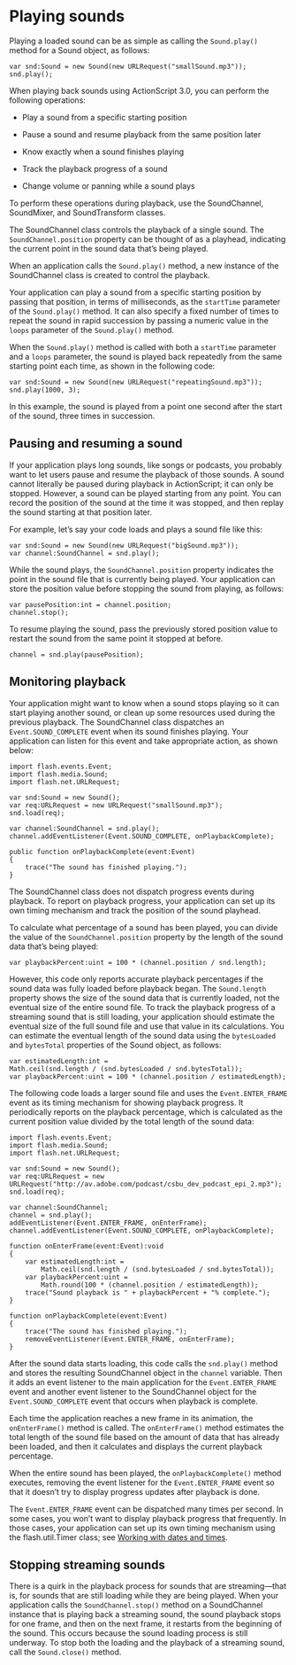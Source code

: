 # Playing sounds

<div>

Playing a loaded sound can be as simple as calling the `Sound.play()` method for
a Sound object, as follows:

    var snd:Sound = new Sound(new URLRequest("smallSound.mp3"));
    snd.play();

When playing back sounds using ActionScript 3.0, you can perform the following
operations:

- Play a sound from a specific starting position

- Pause a sound and resume playback from the same position later

- Know exactly when a sound finishes playing

- Track the playback progress of a sound

- Change volume or panning while a sound plays

To perform these operations during playback, use the SoundChannel, SoundMixer,
and SoundTransform classes.

The SoundChannel class controls the playback of a single sound. The
`SoundChannel.position` property can be thought of as a playhead, indicating the
current point in the sound data that’s being played.

When an application calls the `Sound.play()` method, a new instance of the
SoundChannel class is created to control the playback.

Your application can play a sound from a specific starting position by passing
that position, in terms of milliseconds, as the `startTime` parameter of the
`Sound.play()` method. It can also specify a fixed number of times to repeat the
sound in rapid succession by passing a numeric value in the `loops` parameter of
the `Sound.play()` method.

When the `Sound.play()` method is called with both a `startTime` parameter and a
`loops` parameter, the sound is played back repeatedly from the same starting
point each time, as shown in the following code:

    var snd:Sound = new Sound(new URLRequest("repeatingSound.mp3"));
    snd.play(1000, 3);

In this example, the sound is played from a point one second after the start of
the sound, three times in succession.

</div>

<div>

## Pausing and resuming a sound

<div>

If your application plays long sounds, like songs or podcasts, you probably want
to let users pause and resume the playback of those sounds. A sound cannot
literally be paused during playback in ActionScript; it can only be stopped.
However, a sound can be played starting from any point. You can record the
position of the sound at the time it was stopped, and then replay the sound
starting at that position later.

For example, let’s say your code loads and plays a sound file like this:

    var snd:Sound = new Sound(new URLRequest("bigSound.mp3"));
    var channel:SoundChannel = snd.play();

While the sound plays, the `SoundChannel.position` property indicates the point
in the sound file that is currently being played. Your application can store the
position value before stopping the sound from playing, as follows:

    var pausePosition:int = channel.position;
    channel.stop();

To resume playing the sound, pass the previously stored position value to
restart the sound from the same point it stopped at before.

    channel = snd.play(pausePosition);

</div>

</div>

<div>

## Monitoring playback

<div>

Your application might want to know when a sound stops playing so it can start
playing another sound, or clean up some resources used during the previous
playback. The SoundChannel class dispatches an `Event.SOUND_COMPLETE` event when
its sound finishes playing. Your application can listen for this event and take
appropriate action, as shown below:

    import flash.events.Event;
    import flash.media.Sound;
    import flash.net.URLRequest;

    var snd:Sound = new Sound();
    var req:URLRequest = new URLRequest("smallSound.mp3");
    snd.load(req);

    var channel:SoundChannel = snd.play();
    channel.addEventListener(Event.SOUND_COMPLETE, onPlaybackComplete);

    public function onPlaybackComplete(event:Event)
    {
    	trace("The sound has finished playing.");
    }

The SoundChannel class does not dispatch progress events during playback. To
report on playback progress, your application can set up its own timing
mechanism and track the position of the sound playhead.

To calculate what percentage of a sound has been played, you can divide the
value of the `SoundChannel.position` property by the length of the sound data
that’s being played:

    var playbackPercent:uint = 100 * (channel.position / snd.length);

However, this code only reports accurate playback percentages if the sound data
was fully loaded before playback began. The `Sound.length` property shows the
size of the sound data that is currently loaded, not the eventual size of the
entire sound file. To track the playback progress of a streaming sound that is
still loading, your application should estimate the eventual size of the full
sound file and use that value in its calculations. You can estimate the eventual
length of the sound data using the `bytesLoaded` and `bytesTotal` properties of
the Sound object, as follows:

    var estimatedLength:int =
    Math.ceil(snd.length / (snd.bytesLoaded / snd.bytesTotal));
    var playbackPercent:uint = 100 * (channel.position / estimatedLength);

The following code loads a larger sound file and uses the `Event.ENTER_FRAME`
event as its timing mechanism for showing playback progress. It periodically
reports on the playback percentage, which is calculated as the current position
value divided by the total length of the sound data:

    import flash.events.Event;
    import flash.media.Sound;
    import flash.net.URLRequest;

    var snd:Sound = new Sound();
    var req:URLRequest = new
    URLRequest("http://av.adobe.com/podcast/csbu_dev_podcast_epi_2.mp3");
    snd.load(req);

    var channel:SoundChannel;
    channel = snd.play();
    addEventListener(Event.ENTER_FRAME, onEnterFrame);
    channel.addEventListener(Event.SOUND_COMPLETE, onPlaybackComplete);

    function onEnterFrame(event:Event):void
    {
    	var estimatedLength:int =
    		Math.ceil(snd.length / (snd.bytesLoaded / snd.bytesTotal));
    	var playbackPercent:uint =
    		Math.round(100 * (channel.position / estimatedLength));
    	trace("Sound playback is " + playbackPercent + "% complete.");
    }

    function onPlaybackComplete(event:Event)
    {
    	trace("The sound has finished playing.");
    	removeEventListener(Event.ENTER_FRAME, onEnterFrame);
    }

After the sound data starts loading, this code calls the `snd.play()` method and
stores the resulting SoundChannel object in the `channel` variable. Then it adds
an event listener to the main application for the `Event.ENTER_FRAME` event and
another event listener to the SoundChannel object for the `Event.SOUND_COMPLETE`
event that occurs when playback is complete.

Each time the application reaches a new frame in its animation, the
`onEnterFrame()` method is called. The `onEnterFrame()` method estimates the
total length of the sound file based on the amount of data that has already been
loaded, and then it calculates and displays the current playback percentage.

When the entire sound has been played, the `onPlaybackComplete()` method
executes, removing the event listener for the `Event.ENTER_FRAME` event so that
it doesn’t try to display progress updates after playback is done.

The `Event.ENTER_FRAME` event can be dispatched many times per second. In some
cases, you won’t want to display playback progress that frequently. In those
cases, your application can set up its own timing mechanism using the
flash.util.Timer class; see
[Working with dates and times](WS5b3ccc516d4fbf351e63e3d118a9b90204-7e52.html).

</div>

</div>

<div>

## Stopping streaming sounds

<div>

There is a quirk in the playback process for sounds that are streaming—that is,
for sounds that are still loading while they are being played. When your
application calls the `SoundChannel.stop()` method on a SoundChannel instance
that is playing back a streaming sound, the sound playback stops for one frame,
and then on the next frame, it restarts from the beginning of the sound. This
occurs because the sound loading process is still underway. To stop both the
loading and the playback of a streaming sound, call the `Sound.close()` method.

</div>

</div>

<div>

<div>

</div>

</div>

